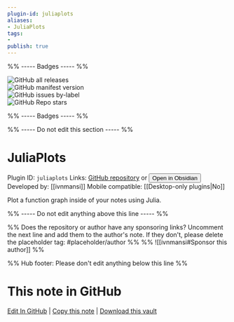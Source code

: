 ```yaml
---
plugin-id: juliaplots
aliases:
- JuliaPlots
tags: 
- 
publish: true
---
```


%% ----- Badges ----- %%

![GitHub all releases](https://img.shields.io/github/downloads/ivnmansi/juliaplots/total?color=573E7A&logo=github&style=for-the-badge)   
![GitHub manifest version](https://img.shields.io/github/manifest-json/v/ivnmansi/juliaplots?color=573E7A&logo=github&style=for-the-badge)   
![GitHub issues by-label](https://img.shields.io/github/issues/ivnmansi/juliaplots/help%20wanted?color=573E7A&logo=github&style=for-the-badge)   
![GitHub Repo stars](https://img.shields.io/github/stars/ivnmansi/juliaplots?color=573E7A&logo=github&style=for-the-badge)

%% ----- Badges ----- %%

%% ----- Do not edit this section ----- %%

# JuliaPlots

Plugin ID: `juliaplots`
Links: [GitHub repository](https://github.com/ivnmansi/juliaplots) or [<button id=HH>Open in Obsidian</button>](obsidian://show-plugin?id=juliaplots)
Developed by: [[ivnmansi]]
Mobile compatible: [[Desktop-only plugins|No]]

Plot a function graph inside of your notes using Julia.

%% ----- Do not edit anything above this line ----- %% 

%% Does the repository or author have any sponsoring links? Uncomment the next line and add them to the author's note. If they don't, please delete the placeholder tag: #placeholder/author %%
%% ![[ivnmansi#Sponsor this author]] %%

%% Hub footer: Please don't edit anything below this line %%

# This note in GitHub

<span class="git-footer">[Edit In GitHub](https://github.dev/obsidian-community/obsidian-hub/blob/main/02%20-%20Community%20Expansions/02.05%20All%20Community%20Expansions/Plugins/juliaplots.md "git-hub-edit-note") | [Copy this note](https://raw.githubusercontent.com/obsidian-community/obsidian-hub/main/02%20-%20Community%20Expansions/02.05%20All%20Community%20Expansions/Plugins/juliaplots.md "git-hub-copy-note") | [Download this vault](https://github.com/obsidian-community/obsidian-hub/archive/refs/heads/main.zip "git-hub-download-vault") </span>
